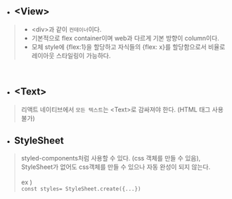 - ## \<View>
> - \<div>과 같이 `컨테이너`이다. <br>
> - 기본적으로 flex container이며 web과 다르게 기본 방향이 column이다. <br>
> - 모체 style에 {flex:1}을 할당하고 자식들의 {flex: x}를 할당함으로서 비율로 레이아웃 스타일링이 가능하다.
<br>

- ## \<Text> 
> 리액트 네이티브에서 `모든 텍스트`는 \<Text>로 감싸져야 한다. (HTML 태그 사용 불가)

- ## StyleSheet
> styled-components처럼 사용할 수 있다. (css 객체를 만들 수 있음), StyleSheet가 없어도 css객체를 만들 수 있으나 자동 완성이 되지 않는다.
> <br><br>ex )<br>```const styles= StyleSheet.create({...})```